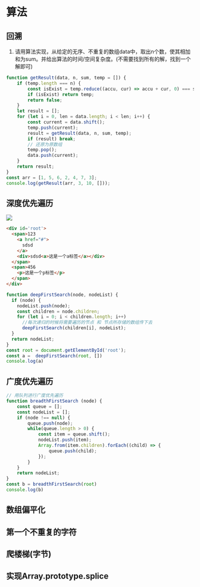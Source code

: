 # 算法

## 回溯

1. 请用算法实现，从给定的无序、不重复的数组data中，取出n个数，使其相加和为sum。并给出算法的时间/空间复杂度。(不需要找到所有的解，找到一个解即可)

```javascript
function getResult(data, n, sum, temp = []) {
    if (temp.length === n) {
        const isExist = temp.reduce((accu, cur) => accu + cur, 0) === sum;
        if (isExist) return temp;
        return false;
    }
    let result = [];
    for (let i = 0, len = data.length; i < len; i++) {
        const current = data.shift();
        temp.push(current);
        result = getResult(data, n, sum, temp);
        if (result) break;
        // 还原为原数组
        temp.pop();
        data.push(current);
    }
    return result;
}
const arr = [1, 5, 6, 2, 4, 7, 3];
console.log(getResult(arr, 3, 10, []));
```

## 深度优先遍历

![](https://cdn.jsdelivr.net/gh/claude-hub/cloud-img@main/2021/20210228212553.webp)

```html
<div id='root'>
  <span>123
    <a href="#">
      sdsd
    </a>
    <div>sdsd<a>这是一个a标签</a></div>
  </span>
  <span>456
    <p>这是一个p标签</p>
  </span>
</div>
```

```javascript
function deepFirstSearch(node, nodeList) {
  if (node) {
    nodeList.push(node);
    const children = node.children;
    for (let i = 0; i < children.length; i++)
      //每次递归的时候将需要遍历的节点 和 节点所存储的数组传下去
      deepFirstSearch(children[i], nodeList);
  }
  return nodeList;
}
const root = document.getElementById('root');
const a =  deepFirstSearch(root, [])
console.log(a)
```

## 广度优先遍历

```javascript
// 用队列进行广度优先遍历
function breadthFirstSearch (node) {
    const queue = [];
    const nodeList = [];
    if (node !== null) {
        queue.push(node);
        while(queue.length > 0) {
            const item = queue.shift();
            nodeList.push(item);
            Array.from(item.children).forEach((child) => {
                queue.push(child);
            });
        }
    }
    return nodeList;
}
const b = breadthFirstSearch(root)
console.log(b)
```

## 数组偏平化

## 第一个不重复的字符

## 爬楼梯(字节)

## 实现Array.prototype.splice

## 



